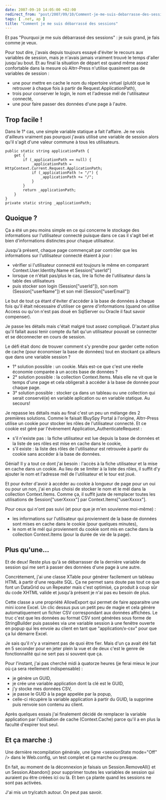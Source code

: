 ```yaml
---
date: 2007-09-10 14:05:00 +02:00
redirect_from: "post/2007/09/10/Comment-je-me-suis-debarrasse-des-sessions"
tags: [ .net, ap ]
title: "Comment je me suis débarrassé des sessions"
---
```


Et pas "Pourquoi je me suis débarrassé des sessions" : je suis grand,
je fais comme je veux.

Pour tout dire, j'avais depuis toujours essayé d'éviter le recours aux
variables de session, mais je n'avais jamais vraiment trouvé le temps d'aller
jusqu'au bout. Et au final la situation de départ est quand même assez
confortable dans la mesure où Altrr-Press n'utilise quasiment pas de variables
de session :

* une pour mettre en cache le nom du répertoire virtuel (plutôt que le
retrouver à chaque fois à partir de Request.ApplicationPath),
* trois pour conserver le login, le nom et l'adresse mél de l'utilisateur
connecté,
* une pour faire passer des données d'une page à l'autre.

## Trop facile !

Dans le 1° cas, une simple variable statique a fait l'affaire. Je ne vois
d'ailleurs vraiment pas pourquoi j'avais utilisé une variable de session alors
qu'il s'agit d'une valeur commune à tous les utilisateurs.

```
public static string applicationPath {
    get {
        if (_applicationPath == null) {
            _applicationPath = HttpContext.Current.Request.ApplicationPath;
            if (_applicationPath != "/") {
                _applicationPath += "/";
            }
        }
        return _applicationPath;
    }
}
private static string _applicationPath;
```

## Quoique ?

Ça a été un peu moins simple en ce qui concerne le stockage des informations
sur l'utilisateur connecté puisque dans ce cas il s'agit bel et bien
d'informations distinctes pour chaque utilisateur.

Jusqu'à présent, chaque page commençait par contrôler que les informations
sur l'utilisateur connecté étaient à jour :

* vérifier si l'utilisateur connecté est toujours le même en comparant
Context.User.Identity.Name et Session["userId"]
* lorsque ce n'était pas/plus le cas, lire la fiche de l'utilisateur dans la
table des utilisateurs
* puis stocker son login (Session["userId"]), son nom (Session["userName"])
et son mél (Session["userEmail"])

Le but de tout ça étant d'éviter d'accéder à la base de données à chaque
fois qu'il était nécessaire d'utiliser ce genre d'informations (quand on
utilise Access ou qu'on n'est pas doué en SqlServer ou Oracle il faut savoir
compenser).

Je passe les détails mais c'était malgré tout assez compliqué. D'autant plus
qu'il fallait aussi tenir compte du fait qu'un utilisateur pouvait se connecter
et se déconnecter en cours de session.

Le défi était donc de trouver comment s'y prendre pour garder cette notion
de cache (pour économiser la base de données) tout en stockant ça ailleurs que
dans une variable session ?

* 1° solution possible : un cookie. Mais est-ce que c'est une réelle
économie comparée à un accès base de données ?
* 2° solution possible : la collection Context.Items. Mais elle ne vit
que le temps d'une page et cela obligerait à accéder à la base de donnée pour
chaque page.
* 3° solution possible : stocker ça dans un tableau ou une collection
qui serait conservé(e) en variable aplication ou en variable statique. Au
secours!

Je repasse les détails mais au final c'est un peu un mélange des 2 premières
solutions. Comme le faisait IBuySpy Portal à l'origine, Altrr-Press utilise un
cookie pour stocker les rôles de l'utilisateur connecté. Et ce cookie est géré
par l'évènement Application_AuthenticateRequest :

* s'il n'existe pas : la fiche utilisateur est lue depuis la base de
données et la liste de ses rôles est mise en cache dans le cookie,
* s'il existe : la liste des rôles de l'utilisateur est retrouvée à
partir du cookie sans accéder à la base de données.

Génial! Il y a tout ce dont j'ai besoin : l'accès à la fiche
utilisateur et la mise en cache dans un cookie. Au lieu de se limiter à la
liste des rôles, il suffit d'y ajouter le nom et l'adresse mél de l'utilisateur
et le tour est joué.

Et pour éviter d'avoir à accéder au cookie à longueur de page pour un oui ou
pour un non, j'ai en plus choisi de stocker le nom et le mél dans la collection
Context.Items. Comme ça, il suffit juste de remplacer toutes les utilisations
de Session["userXxxxx"] par Context.Items["userXxxxx"].

Pour ceux qui n'ont pas suivi (et pour que je m'en souvienne
moi-même) :

* les informations sur l'utilisateur qui proviennent de la base de données
sont mises en cache dans le cookie (pour quelques minutes),
* le nom et le mél qui proviennent du cookie sont mis en cache dans la
collection Context.Items (pour la durée de vie de la page).

## Plus qu'une...

Et de deux! Reste plus qu'à se débarrasser de la dernière variable de
session qui me sert à passer des données d'une page à une autre.

Concrètement, j'ai une classe XTable pour générer facilement un tableau HTML
à partir d'une requête SQL. Ça ne permet sans doute pas tout ce que font un
DataGrid ou un Repeater mais c'est optimisé, ça produit à coup sûr du code
XHTML valide et jusqu'à présent je n'ai pas eu besoin de plus.

Cette classe a une propriété AllowExport qui permet de faire apparaitre une
mini icone Excel. Un clic dessus pus un petit peu de magie et cela génère
automatiquement un fichier CSV correspondant aux données affichées. Le truc
c'est que les données au format CSV sont générées sous forme de StringBuilder
puis passées via une variable session à une fenêtre ouverte en popup qui les
envoie au client en tant que "application/x-csv" pour que ça lui démarre
Excel.

Je sais qu'il n'y a vraiment pas de quoi être fier. Mais d'un ça avait été
fait en 5 seconder pour en jeter plein la vue et de deux c'est le genre de
fonctionnalité qui ne sert pas si souvent que ça.

Pour l'instant, j'ai pas cherché midi à quatorze heures (je ferai mieux le
jour où ça sera réellement indispensable) :

* je génère un GUID,
* je crée une variable application dont la clé est le GUID,
* j'y stocke mes données CSV,
* je passe le GUID à la page appelée par la popup,
* celle-ci récupère la variable application à partir du GUID, la supprime
puis renvoie son contenu au client.

Après quelques essais j'ai finalement décidé de remplacer la variable
application par l'utilisation de cache (Context.Cache) parce qu'il a en plus la
faculté d'expirer tout seul.

## Et ça marche :)

Une dernière recompilation générale, une ligne &lt;sessionState mode="Off"
/&gt; dans le Web.config, un test complet et ça marche ou presque.

En fait, au moment de la déconnexion je faisais un Session.RemoveAll() et un
Session.Abandon() pour supprimer toutes les variables de session qui auraient
pu être créées ici ou là. Et ben ça plante quand les sessions ne sont pas
activées.

J'ai mis un try/catch autour. On peut pas savoir.
